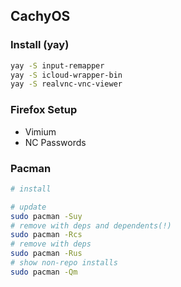 ## CachyOS
### Install (yay)
```bash
yay -S input-remapper
yay -S icloud-wrapper-bin
yay -S realvnc-vnc-viewer
```

### Firefox Setup
- Vimium
- NC Passwords

### Pacman
```bash
# install

# update
sudo pacman -Suy
# remove with deps and dependents(!)
sudo pacman -Rcs
# remove with deps
sudo pacman -Rus
# show non-repo installs
sudo pacman -Qm
```
